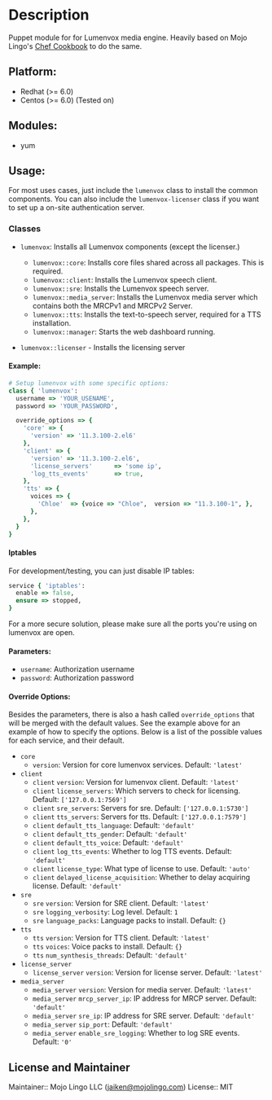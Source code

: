 # Description

Puppet module for for Lumenvox media engine.  Heavily based on Mojo Lingo's [Chef Cookbook](https://github.com/mojolingo/lumenvox-chef) to do the same.

## Platform:

* Redhat (>= 6.0)
* Centos (>= 6.0) (Tested on)

## Modules:

* yum

## Usage:

For most uses cases, just include the `lumenvox` class to install the common components.  You can also include the `lumenvox-licenser` class if you want to set up a on-site authentication server.

### Classes

- `lumenvox`: Installs all Lumenvox components (except the licenser.)
  - `lumenvox::core`: Installs core files shared across all packages. This is required.
  - `lumenvox::client`: Installs the Lumenvox speech client.
  - `lumenvox::sre`: Installs the Lumenvox speech server.
  - `lumenvox::media_server`: Installs the Lumenvox media server which contains both the MRCPv1 and MRCPv2 Server.
  - `lumenvox::tts`: Installs the text-to-speech server, required for a TTS installation.
  - `lumenvox::manager`: Starts the web dashboard running.

- `lumenvox::licenser` - Installs the licensing server

#### Example:

```ruby
# Setup lumenvox with some specific options:
class { 'lumenvox':
  username => 'YOUR_USENAME',
  password => 'YOUR_PASSWORD',

  override_options => {
    'core' => {
      'version' => '11.3.100-2.el6'
    },
    'client' => {
      'version' => '11.3.100-2.el6',
      'license_servers'      => 'some ip',
      'log_tts_events'       => true,
    },
    'tts' => {
      voices => {
        'Chloe'  => {voice => "Chloe",  version => "11.3.100-1", },
      },
    },
  }
}
```

#### Iptables

For development/testing, you can just disable IP tables:
```ruby
service { 'iptables':
  enable => false,
  ensure => stopped,
}
```

For a more secure solution, please make sure all the ports you're using on lumenvox are open.

#### Parameters:

- `username`: Authorization username
- `password`: Authorization password

#### Override Options:

Besides the parameters, there is also a hash called `override_options` that will be merged with the default values.  See the example above for an example of how to specify the options.  Below is a list of the possible values for each service, and their default.

- `core`
  - `version`: Version for core lumenvox services. Default: `'latest'`
- `client`
  - `client` `version`: Version for lumenvox client. Default: `'latest'`
  - `client` `license_servers`: Which servers to check for licensing.  Default: `['127.0.0.1:7569']`
  - `client` `sre_servers`: Servers for sre.  Default: `['127.0.0.1:5730']`
  - `client` `tts_servers`: Servers for tts.  Default: `['127.0.0.1:7579']`
  - `client` `default_tts_language`: Default: `'default'`
  - `client` `default_tts_gender`: Default: `'default'`
  - `client` `default_tts_voice`: Default: `'default'`
  - `client` `log_tts_events`: Whether to log TTS events.  Default: `'default'`
  - `client` `license_type`: What type of license to use.  Default: `'auto'`
  - `client` `delayed_license_acquisition`: Whether to delay acquiring license.  Default: `'default'`
- `sre`
  - `sre` `version`: Version for SRE client. Default: `'latest'`
  - `sre` `logging_verbosity`: Log level. Default: `1`
  - `sre` `language_packs`: Language packs to install. Default: `{}`
- `tts`
  - `tts` `version`: Version for TTS client. Default: `'latest'`
  - `tts` `voices`: Voice packs to install. Default: `{}`
  - `tts` `num_synthesis_threads`: Default: `'default'`
- `license_server`
  - `license_server` `version`: Version for license server. Default: `'latest'`
- `media_server`
  - `media_server` `version`: Version for media server. Default: `'latest'`
  - `media_server` `mrcp_server_ip`: IP address for MRCP server. Default: `'default'`
  - `media_server` `sre_ip`: IP address for SRE server. Default: `'default'`
  - `media_server` `sip_port`:  Default: `'default'`
  - `media_server` `enable_sre_logging`: Whether to log SRE events. Default: `'0'`

## License and Maintainer

Maintainer:: Mojo Lingo LLC (<jaiken@mojolingo.com>)
License:: MIT
